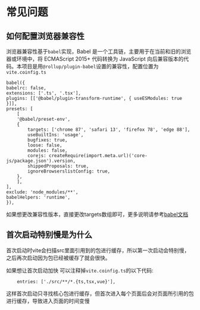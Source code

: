 # 常见问题

## 如何配置浏览器兼容性
浏览器兼容性基于`babel`实现，Babel 是一个工具链，主要用于在当前和旧的浏览器或环境中，将 ECMAScript 2015+ 代码转换为 JavaScript 向后兼容版本的代码。本项目是用`@rollup/plugin-babel`设置的兼容性，配置位置为`vite.coinfig.ts`
```
babel({
babelrc: false,
extensions: ['.ts', '.tsx'],
plugins: [['@babel/plugin-transform-runtime', { useESModules: true }]],
presets: [
    [
    '@babel/preset-env',
    {
        targets: ['chrome 87', 'safari 13', 'firefox 78', 'edge 88'],
        useBuiltIns: 'usage',
        bugfixes: true,
        loose: false,
        modules: false,
        corejs: createRequire(import.meta.url)('core-js/package.json').version,
        shippedProposals: true,
        ignoreBrowserslistConfig: true,
    },
    ],
],
exclude: 'node_modules/**',
babelHelpers: 'runtime',
}),
```
如果想更改兼容性版本，直接更改targets数组即可，更多说明请参考[babel文档](https://babel.docschina.org/docs/en/babel-preset-env/#targets)

## 首次启动特别慢是为什么
首次启动时vite会扫描src里面引用到的包进行缓存，所以第一次启动会特别慢，之后再次启动因为包已经被缓存了就会很快。

如果想让首次启动加快 可以注释掉`vite.coinfig.ts`的以下代码:
```
    entries: ['./src/**/*.{ts,tsx,vue}'],
```
这样首次启动只寻找核心包进行缓存，但首次进入每个页面后会对页面所引用的包进行缓存，导致进入页面的时间变慢
